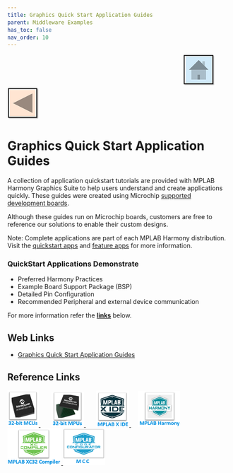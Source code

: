 ```yaml
---
title: Graphics Quick Start Application Guides
parent: Middleware Examples
has_toc: false
nav_order: 10
---
```


&nbsp;&nbsp;&nbsp;&nbsp;&nbsp;&nbsp;&nbsp;&nbsp;&nbsp;&nbsp;&nbsp;&nbsp;&nbsp;&nbsp;&nbsp;&nbsp;&nbsp;&nbsp;&nbsp;&nbsp;&nbsp;&nbsp;&nbsp;&nbsp;&nbsp;&nbsp;&nbsp;&nbsp; &nbsp;&nbsp;&nbsp;&nbsp;&nbsp;&nbsp;&nbsp;&nbsp;&nbsp;&nbsp;&nbsp;&nbsp;&nbsp;&nbsp;&nbsp;&nbsp;&nbsp;&nbsp;&nbsp;&nbsp;&nbsp;&nbsp;&nbsp;&nbsp;&nbsp;&nbsp;&nbsp;&nbsp;&nbsp;&nbsp;&nbsp;&nbsp;&nbsp;&nbsp;&nbsp;&nbsp;&nbsp;&nbsp;&nbsp;&nbsp;&nbsp;&nbsp;&nbsp;&nbsp;&nbsp;&nbsp;&nbsp;&nbsp;&nbsp;&nbsp;&nbsp;&nbsp;&nbsp;&nbsp;&nbsp;&nbsp;&nbsp;&nbsp;&nbsp;&nbsp;&nbsp;&nbsp;&nbsp;&nbsp;&nbsp;&nbsp;&nbsp;&nbsp;&nbsp;&nbsp;&nbsp;&nbsp;[<img src="../../r_images/quick_home.png" title="Home">](../../../readme.md) [<img src="../../r_images/quick_back.png"  title="Back">](../readme.md)
# Graphics Quick Start Application Guides

A collection of application quickstart tutorials are provided with MPLAB Harmony Graphics Suite to help users understand and create applications quickly. These guides were created using Microchip <a href="https://github.com/Microchip-MPLAB-Harmony/gfx/wiki/Supported-Development-Boards" target="_blank">supported development boards</a>.

Although these guides run on Microchip boards, customers are free to reference our solutions to enable their custom designs.

Note: Complete applications are part of each MPLAB Harmony distribution. Visit the <a href="https://github.com/Microchip-MPLAB-Harmony/gfx/tree/master/apps" target="_blank">quickstart apps</a> and <a href="https://github.com/Microchip-MPLAB-Harmony/gfx_apps/tree/master/apps" target="_blank">feature apps</a> for more information.

### QuickStart Applications Demonstrate
- Preferred Harmony Practices
- Example Board Support Package (BSP)
- Detailed Pin Configuration
- Recommended Peripheral and external device communication

For more information refer the **[links](#Web-Links)** below.

## <a id="Web-Links"> </a>
## Web Links

- <a href="https://github.com/Microchip-MPLAB-Harmony/gfx/wiki/Application-QuickStart" target="_blank">Graphics Quick Start Application Guides</a>


## Reference Links
[<a href="https://www.microchip.com/design-centers/32-bit" target="_blank"> <img src="../../r_images/32_bit_mcus.png"> </a>]()  &nbsp; &nbsp; &nbsp; [<a href="https://www.microchip.com/design-centers/32-bit-mpus" target="_blank"> <img src="../../r_images/32_bit_mpus.png"> </a>]()  &nbsp; &nbsp; &nbsp; [<a href="https://www.microchip.com/mplab/mplab-x-ide" target="_blank"> <img src="../../r_images/mplab_x_ide.png"> </a>]()  &nbsp; &nbsp; [<a href="https://www.microchip.com/mplab/mplab-harmony" target="_blank"> <img src="../../r_images/mplab_harmony.png"> </a>]() [<a href="https://www.microchip.com/mplab/compilers" target="_blank"> <img src="../../r_images/mplab_compiler.png"> </a>]() [<a href="https://www.microchip.com/en-us/tools-resources/configure/mplab-code-configurator" target="_blank"> <img src="../../r_images/mcc_harmony.png"> </a>]()  
